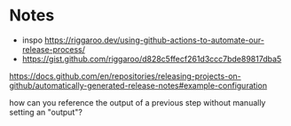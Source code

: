 # Notes

- inspo https://riggaroo.dev/using-github-actions-to-automate-our-release-process/
- https://gist.github.com/riggaroo/d828c5ffecf261d3ccc7bde89817dba5

https://docs.github.com/en/repositories/releasing-projects-on-github/automatically-generated-release-notes#example-configuration

how can you reference the output of a previous step without manually setting an "output"?
